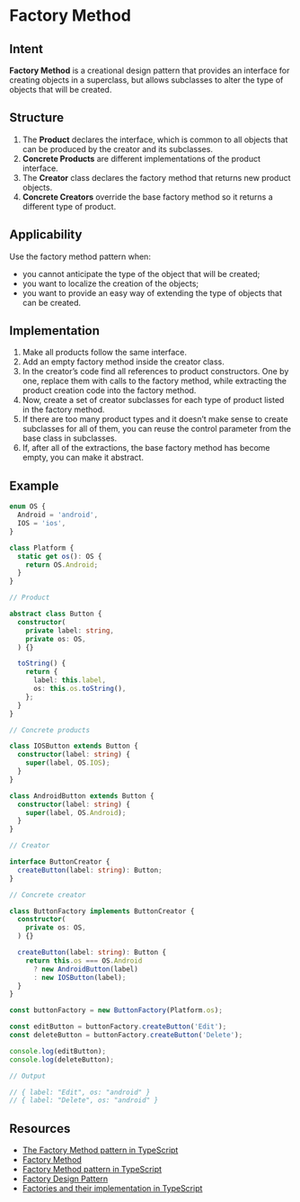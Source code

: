 # Factory Method

## Intent

**Factory Method** is a creational design pattern that provides
an interface for creating objects in a superclass, but allows
subclasses to alter the type of objects that will be created.

## Structure

1. The **Product** declares the interface, which is common to all
objects that can be produced by the creator and its subclasses.
2. **Concrete Products** are different implementations of the product
interface.
3. The **Creator** class declares the factory method that returns
new product objects.
4. **Concrete Creators** override the base factory method so it
returns a different type of product.

## Applicability

Use the factory method pattern when:

- you cannot anticipate the type of the object that will be created;
- you want to localize the creation of the objects;
- you want to provide an easy way of extending the type of objects
that can be created.

## Implementation

1. Make all products follow the same interface.
2. Add an empty factory method inside the creator class.
3. In the creator’s code find all references to product constructors.
One by one, replace them with calls to the factory method,
while extracting the product creation code into the factory
method.
4. Now, create a set of creator subclasses for each type of product
listed in the factory method.
5. If there are too many product types and it doesn’t make sense
to create subclasses for all of them, you can reuse the control
parameter from the base class in subclasses.
6. If, after all of the extractions, the base factory method has
become empty, you can make it abstract.

## Example

```typescript
enum OS {
  Android = 'android',
  IOS = 'ios',
}

class Platform {
  static get os(): OS {
    return OS.Android;
  }
}

// Product

abstract class Button {
  constructor(
    private label: string,
    private os: OS,
  ) {}

  toString() {
    return {
      label: this.label,
      os: this.os.toString(),
    };
  }
}

// Concrete products

class IOSButton extends Button {
  constructor(label: string) {
    super(label, OS.IOS);
  }
}

class AndroidButton extends Button {
  constructor(label: string) {
    super(label, OS.Android);
  }
}

// Creator

interface ButtonCreator {
  createButton(label: string): Button;
}

// Concrete creator

class ButtonFactory implements ButtonCreator {
  constructor(
    private os: OS,
  ) {}

  createButton(label: string): Button {
    return this.os === OS.Android
      ? new AndroidButton(label)
      : new IOSButton(label);
  }
}

const buttonFactory = new ButtonFactory(Platform.os);

const editButton = buttonFactory.createButton('Edit');
const deleteButton = buttonFactory.createButton('Delete');

console.log(editButton);
console.log(deleteButton);

// Output

// { label: "Edit", os: "android" }
// { label: "Delete", os: "android" }
```

## Resources

- [The Factory Method pattern in TypeScript](https://hackernoon.com/the-factory-method-pattern-in-typescript)
- [Factory Method](https://refactoring.guru/design-patterns/factory-method)
- [Factory Method pattern in TypeScript](https://www.jmalvarez.dev/posts/factory-method-typescript)
- [Factory Design Pattern](https://sbcode.net/typescript/factory/)
- [Factories and their implementation in TypeScript](https://wanago.io/2019/12/02/javascript-design-patterns-factories-typescript/)
